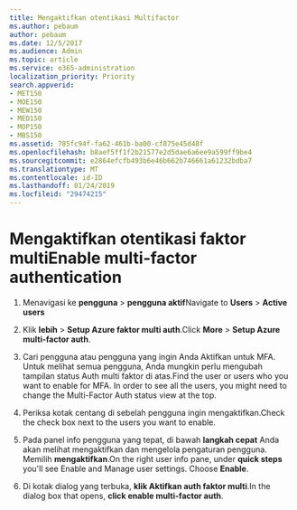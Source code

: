 ```yaml
---
title: Mengaktifkan otentikasi Multifactor
ms.author: pebaum
author: pebaum
ms.date: 12/5/2017
ms.audience: Admin
ms.topic: article
ms.service: o365-administration
localization_priority: Priority
search.appverid:
- MET150
- MOE150
- MEW150
- MED150
- MOP150
- MBS150
ms.assetid: 785fc94f-fa62-461b-ba00-cf875e45d48f
ms.openlocfilehash: b8aef5ff1f2b21577e2d5dae6a6ee9a599ff9be4
ms.sourcegitcommit: e2864efcfb493b6e46b662b746661a61232bdba7
ms.translationtype: MT
ms.contentlocale: id-ID
ms.lasthandoff: 01/24/2019
ms.locfileid: "29474215"
---
```

# <a name="enable-multi-factor-authentication"></a><span data-ttu-id="52368-102">Mengaktifkan otentikasi faktor multi</span><span class="sxs-lookup"><span data-stu-id="52368-102">Enable multi-factor authentication</span></span>

1. <span data-ttu-id="52368-103">Menavigasi ke **pengguna** \> **pengguna aktif**</span><span class="sxs-lookup"><span data-stu-id="52368-103">Navigate to **Users** \> **Active users**</span></span>
    
2. <span data-ttu-id="52368-104">Klik **lebih** \> **Setup Azure faktor multi auth**.</span><span class="sxs-lookup"><span data-stu-id="52368-104">Click **More** \> **Setup Azure multi-factor auth**.</span></span> 
    
3. <span data-ttu-id="52368-p101">Cari pengguna atau pengguna yang ingin Anda Aktifkan untuk MFA. Untuk melihat semua pengguna, Anda mungkin perlu mengubah tampilan status Auth multi faktor di atas.</span><span class="sxs-lookup"><span data-stu-id="52368-p101">Find the user or users who you want to enable for MFA. In order to see all the users, you might need to change the Multi-Factor Auth status view at the top.</span></span>
    
4. <span data-ttu-id="52368-107">Periksa kotak centang di sebelah pengguna ingin mengaktifkan.</span><span class="sxs-lookup"><span data-stu-id="52368-107">Check the check box next to the users you want to enable.</span></span>
    
5.  <span data-ttu-id="52368-p102">Pada panel info pengguna yang tepat, di bawah **langkah cepat** Anda akan melihat mengaktifkan dan mengelola pengaturan pengguna. Memilih **mengaktifkan**.</span><span class="sxs-lookup"><span data-stu-id="52368-p102">On the right user info pane, under **quick steps** you'll see Enable and Manage user settings. Choose **Enable**.</span></span> 
    
6. <span data-ttu-id="52368-110">Di kotak dialog yang terbuka, **klik Aktifkan auth faktor multi**.</span><span class="sxs-lookup"><span data-stu-id="52368-110">In the dialog box that opens, **click enable multi-factor auth**.</span></span> 
    

